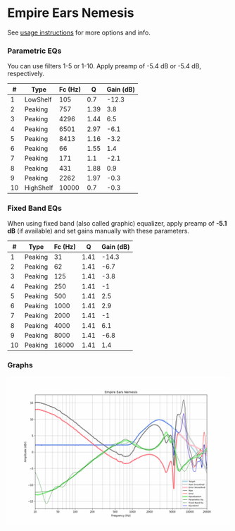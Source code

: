 # Empire Ears Nemesis
See [usage instructions](https://github.com/jaakkopasanen/AutoEq#usage) for more options and info.

### Parametric EQs
You can use filters 1-5 or 1-10. Apply preamp of -5.4 dB or -5.4 dB, respectively.

|   # | Type      |   Fc (Hz) |    Q |   Gain (dB) |
|-----|-----------|-----------|------|-------------|
|   1 | LowShelf  |       105 | 0.7  |       -12.3 |
|   2 | Peaking   |       757 | 1.39 |         3.8 |
|   3 | Peaking   |      4296 | 1.44 |         6.5 |
|   4 | Peaking   |      6501 | 2.97 |        -6.1 |
|   5 | Peaking   |      8413 | 1.16 |        -3.2 |
|   6 | Peaking   |        66 | 1.55 |         1.4 |
|   7 | Peaking   |       171 | 1.1  |        -2.1 |
|   8 | Peaking   |       431 | 1.88 |         0.9 |
|   9 | Peaking   |      2262 | 1.97 |        -0.3 |
|  10 | HighShelf |     10000 | 0.7  |        -0.3 |

### Fixed Band EQs
When using fixed band (also called graphic) equalizer, apply preamp of **-5.1 dB** (if available) and set gains manually with these parameters.

|   # | Type    |   Fc (Hz) |    Q |   Gain (dB) |
|-----|---------|-----------|------|-------------|
|   1 | Peaking |        31 | 1.41 |       -14.3 |
|   2 | Peaking |        62 | 1.41 |        -6.7 |
|   3 | Peaking |       125 | 1.41 |        -3.8 |
|   4 | Peaking |       250 | 1.41 |        -1   |
|   5 | Peaking |       500 | 1.41 |         2.5 |
|   6 | Peaking |      1000 | 1.41 |         2.9 |
|   7 | Peaking |      2000 | 1.41 |        -1   |
|   8 | Peaking |      4000 | 1.41 |         6.1 |
|   9 | Peaking |      8000 | 1.41 |        -6.8 |
|  10 | Peaking |     16000 | 1.41 |         1.4 |

### Graphs
![](./Empire%20Ears%20Nemesis.png)
